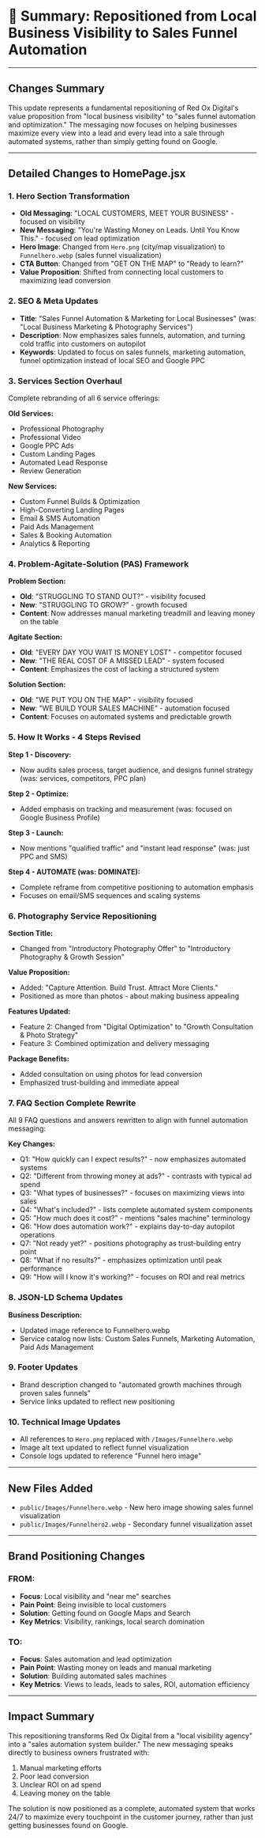 # 🎯 Summary: Repositioned from Local Business Visibility to Sales Funnel Automation

---

## Changes Summary

This update represents a fundamental repositioning of Red Ox Digital's value proposition from "local business visibility" to "sales funnel automation and optimization." The messaging now focuses on helping businesses maximize every view into a lead and every lead into a sale through automated systems, rather than simply getting found on Google.

---

## Detailed Changes to HomePage.jsx

### 1. **Hero Section Transformation**
- **Old Messaging**: "LOCAL CUSTOMERS, MEET YOUR BUSINESS" - focused on visibility
- **New Messaging**: "You're Wasting Money on Leads. Until You Know This." - focused on lead optimization
- **Hero Image**: Changed from `Hero.png` (city/map visualization) to `Funnelhero.webp` (sales funnel visualization)
- **CTA Button**: Changed from "GET ON THE MAP" to "Ready to learn?"
- **Value Proposition**: Shifted from connecting local customers to maximizing lead conversion

### 2. **SEO & Meta Updates**
- **Title**: "Sales Funnel Automation & Marketing for Local Businesses" (was: "Local Business Marketing & Photography Services")
- **Description**: Now emphasizes sales funnels, automation, and turning cold traffic into customers on autopilot
- **Keywords**: Updated to focus on sales funnels, marketing automation, funnel optimization instead of local SEO and Google PPC

### 3. **Services Section Overhaul**
Complete rebranding of all 6 service offerings:

**Old Services:**
- Professional Photography
- Professional Video
- Google PPC Ads
- Custom Landing Pages
- Automated Lead Response
- Review Generation

**New Services:**
- Custom Funnel Builds & Optimization
- High-Converting Landing Pages
- Email & SMS Automation
- Paid Ads Management
- Sales & Booking Automation
- Analytics & Reporting

### 4. **Problem-Agitate-Solution (PAS) Framework**
**Problem Section:**
- **Old**: "STRUGGLING TO STAND OUT?" - visibility focused
- **New**: "STRUGGLING TO GROW?" - growth focused
- **Content**: Now addresses manual marketing treadmill and leaving money on the table

**Agitate Section:**
- **Old**: "EVERY DAY YOU WAIT IS MONEY LOST" - competitor focused
- **New**: "THE REAL COST OF A MISSED LEAD" - system focused
- **Content**: Emphasizes the cost of lacking a structured system

**Solution Section:**
- **Old**: "WE PUT YOU ON THE MAP" - visibility focused
- **New**: "WE BUILD YOUR SALES MACHINE" - automation focused
- **Content**: Focuses on automated systems and predictable growth

### 5. **How It Works - 4 Steps Revised**
**Step 1 - Discovery:**
- Now audits sales process, target audience, and designs funnel strategy (was: services, competitors, PPC plan)

**Step 2 - Optimize:**
- Added emphasis on tracking and measurement (was: focused on Google Business Profile)

**Step 3 - Launch:**
- Now mentions "qualified traffic" and "instant lead response" (was: just PPC and SMS)

**Step 4 - AUTOMATE (was: DOMINATE):**
- Complete reframe from competitive positioning to automation emphasis
- Focuses on email/SMS sequences and scaling systems

### 6. **Photography Service Repositioning**
**Section Title:**
- Changed from "Introductory Photography Offer" to "Introductory Photography & Growth Session"

**Value Proposition:**
- Added: "Capture Attention. Build Trust. Attract More Clients."
- Positioned as more than photos - about making business appealing

**Features Updated:**
- Feature 2: Changed from "Digital Optimization" to "Growth Consultation & Photo Strategy"
- Feature 3: Combined optimization and delivery messaging

**Package Benefits:**
- Added consultation on using photos for lead conversion
- Emphasized trust-building and immediate appeal

### 7. **FAQ Section Complete Rewrite**
All 9 FAQ questions and answers rewritten to align with funnel automation messaging:

**Key Changes:**
- Q1: "How quickly can I expect results?" - now emphasizes automated systems
- Q2: "Different from throwing money at ads?" - contrasts with typical ad spend
- Q3: "What types of businesses?" - focuses on maximizing views into sales
- Q4: "What's included?" - lists complete automated system components
- Q5: "How much does it cost?" - mentions "sales machine" terminology
- Q6: "How does automation work?" - explains day-to-day autopilot operations
- Q7: "Not ready yet?" - positions photography as trust-building entry point
- Q8: "What if no results?" - emphasizes optimization until peak performance
- Q9: "How will I know it's working?" - focuses on ROI and real metrics

### 8. **JSON-LD Schema Updates**
**Business Description:**
- Updated image reference to Funnelhero.webp
- Service catalog now lists: Custom Sales Funnels, Marketing Automation, Paid Ads Management

### 9. **Footer Updates**
- Brand description changed to "automated growth machines through proven sales funnels"
- Service links updated to reflect new positioning

### 10. **Technical Image Updates**
- All references to `Hero.png` replaced with `/Images/Funnelhero.webp`
- Image alt text updated to reflect funnel visualization
- Console logs updated to reference "Funnel hero image"

---

## New Files Added
- `public/Images/Funnelhero.webp` - New hero image showing sales funnel visualization
- `public/Images/Funnelhero2.webp` - Secondary funnel visualization asset

---

## Brand Positioning Changes

### FROM:
- **Focus**: Local visibility and "near me" searches
- **Pain Point**: Being invisible to local customers
- **Solution**: Getting found on Google Maps and Search
- **Key Metrics**: Visibility, rankings, local search domination

### TO:
- **Focus**: Sales automation and lead optimization
- **Pain Point**: Wasting money on leads and manual marketing
- **Solution**: Building automated sales machines
- **Key Metrics**: Views to leads, leads to sales, ROI, automation efficiency

---

## Impact Summary

This repositioning transforms Red Ox Digital from a "local visibility agency" into a "sales automation system builder." The new messaging speaks directly to business owners frustrated with:
1. Manual marketing efforts
2. Poor lead conversion
3. Unclear ROI on ad spend
4. Leaving money on the table

The solution is now positioned as a complete, automated system that works 24/7 to maximize every touchpoint in the customer journey, rather than just getting businesses found on Google.

